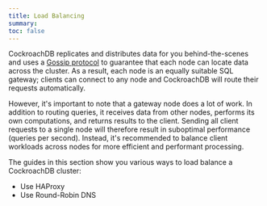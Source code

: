 ```yaml
---
title: Load Balancing
summary:
toc: false
---
```


CockroachDB replicates and distributes data for you behind-the-scenes and uses a [Gossip protocol](https://en.wikipedia.org/wiki/Gossip_protocol) to guarantee that each node can locate data across the cluster. As a result, each node is an equally suitable SQL gateway; clients can connect to any node and CockroachDB will route their requests automatically.

However, it's important to note that a gateway node does a lot of work. In addition to routing queries, it receives data from other nodes, performs its own computations, and returns results to the client. Sending all client requests to a single node will therefore result in suboptimal performance (queries per second). Instead, it's recommended to balance client workloads across nodes for more efficient and performant processing.

The guides in this section show you various ways to load balance a CockroachDB cluster:

- Use HAProxy
- Use Round-Robin DNS
